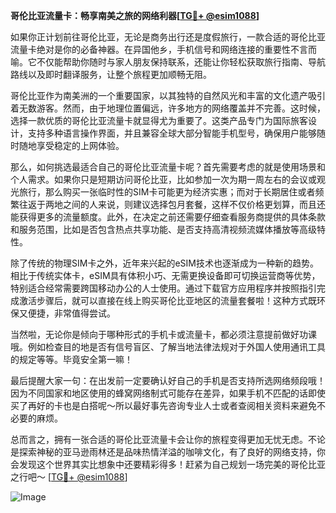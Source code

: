 **哥伦比亚流量卡：畅享南美之旅的网络利器[[TG💪+ @esim1088](https://t.me/s/esim1088)]**

如果你正计划前往哥伦比亚，无论是商务出行还是度假旅行，一款合适的哥伦比亚流量卡绝对是你的必备神器。在异国他乡，手机信号和网络连接的重要性不言而喻。它不仅能帮助你随时与家人朋友保持联系，还能让你轻松获取旅行指南、导航路线以及即时翻译服务，让整个旅程更加顺畅无阻。

哥伦比亚作为南美洲的一个重要国家，以其独特的自然风光和丰富的文化遗产吸引着无数游客。然而，由于地理位置偏远，许多地方的网络覆盖并不完善。这时候，选择一款优质的哥伦比亚流量卡就显得尤为重要了。这类产品专门为国际旅客设计，支持多种语言操作界面，并且兼容全球大部分智能手机型号，确保用户能够随时随地享受稳定的上网体验。

那么，如何挑选最适合自己的哥伦比亚流量卡呢？首先需要考虑的就是使用场景和个人需求。如果你只是短期访问哥伦比亚，比如参加一次为期一周左右的会议或观光旅行，那么购买一张临时性的SIM卡可能更为经济实惠；而对于长期居住或者频繁往返于两地之间的人来说，则建议选择包月套餐，这样不仅价格更划算，而且还能获得更多的流量额度。此外，在决定之前还需要仔细查看服务商提供的具体条款和服务范围，比如是否包含热点共享功能、是否支持高清视频流媒体播放等高级特性。

除了传统的物理SIM卡之外，近年来兴起的eSIM技术也逐渐成为一种新的趋势。相比于传统实体卡，eSIM具有体积小巧、无需更换设备即可切换运营商等优势，特别适合经常需要跨国移动办公的人士使用。通过下载官方应用程序并按照指引完成激活步骤后，就可以直接在线上购买哥伦比亚地区的流量套餐啦！这种方式既环保又便捷，非常值得尝试。

当然啦，无论你是倾向于哪种形式的手机卡或流量卡，都必须注意提前做好功课哦。例如检查目的地是否有信号盲区、了解当地法律法规对于外国人使用通讯工具的规定等等。毕竟安全第一嘛！

最后提醒大家一句：在出发前一定要确认好自己的手机是否支持所选网络频段哦！因为不同国家和地区使用的蜂窝网络制式可能存在差异，如果手机不匹配的话即使买了再好的卡也是白搭呢～所以最好事先咨询专业人士或者查阅相关资料来避免不必要的麻烦。

总而言之，拥有一张合适的哥伦比亚流量卡会让你的旅程变得更加无忧无虑。不论是探索神秘的亚马逊雨林还是品味热情洋溢的咖啡文化，有了良好的网络支持，你会发现这个世界其实比想象中还要精彩得多！赶紧为自己规划一场完美的哥伦比亚之行吧～ [[TG💪+ @esim1088](https://t.me/s/esim1088)] 

![Image](https://i.postimg.cc/4NQfJmqS/Snipaste-2025-05-13-00-14-12.png)